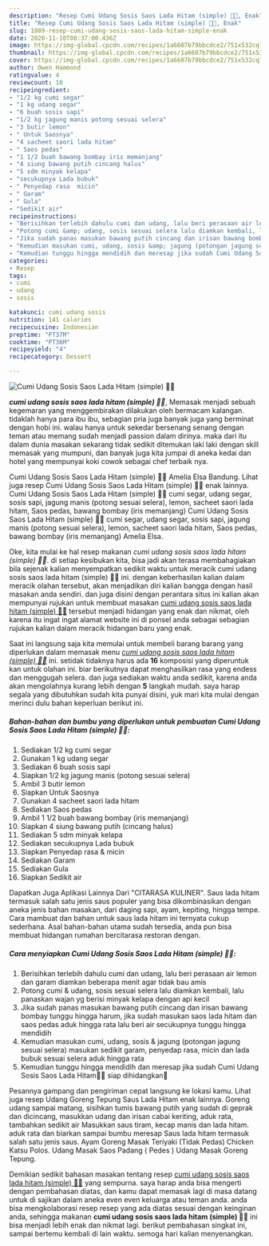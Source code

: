 ```yaml
---
description: "Resep Cumi Udang Sosis Saos Lada Hitam (simple) 🦑🦐, Enak"
title: "Resep Cumi Udang Sosis Saos Lada Hitam (simple) 🦑🦐, Enak"
slug: 1889-resep-cumi-udang-sosis-saos-lada-hitam-simple-enak
date: 2020-11-10T08:37:00.436Z
image: https://img-global.cpcdn.com/recipes/1a6607b79bbcdce2/751x532cq70/cumi-udang-sosis-saos-lada-hitam-simple-🦑🦐-foto-resep-utama.jpg
thumbnail: https://img-global.cpcdn.com/recipes/1a6607b79bbcdce2/751x532cq70/cumi-udang-sosis-saos-lada-hitam-simple-🦑🦐-foto-resep-utama.jpg
cover: https://img-global.cpcdn.com/recipes/1a6607b79bbcdce2/751x532cq70/cumi-udang-sosis-saos-lada-hitam-simple-🦑🦐-foto-resep-utama.jpg
author: Owen Hammond
ratingvalue: 4
reviewcount: 10
recipeingredient:
- "1/2 kg cumi segar"
- "1 kg udang segar"
- "6 buah sosis sapi"
- "1/2 kg jagung manis potong sesuai selera"
- "3 butir lemon"
- " Untuk Saosnya"
- "4 sacheet saori lada hitam"
- " Saos pedas"
- "1 1/2 buah bawang bombay iris memanjang"
- "4 siung bawang putih cincang halus"
- "5 sdm minyak kelapa"
- "secukupnya Lada bubuk"
- " Penyedap rasa  micin"
- " Garam"
- " Gula"
- "Sedikit air"
recipeinstructions:
- "Berisihkan terlebih dahulu cumi dan udang, lalu beri perasaan air lemon dan garam diamkan beberapa menit agar tidak bau amis"
- "Potong cumi &amp; udang, sosis sesuai selera lalu diamkan kembali, lalu panaskan wajan yg berisi minyak kelapa dengan api kecil"
- "Jika sudah panas masukan bawang putih cincang dan irisan bawang bombay tunggu hingga harum, jika sudah masukan saos lada hitam dan saos pedas aduk hingga rata lalu beri air secukupnya tunggu hingga mendidih"
- "Kemudian masukan cumi, udang, sosis &amp; jagung (potongan jagung sesuai selera) masukan sedikit garam, penyedap rasa, micin dan lada bubuk sesuai selera aduk hingga rata"
- "Kemudian tunggu hingga mendidih dan meresap jika sudah Cumi Udang Sosis Saos Lada Hitam🦑🦐 siap dihidangkan🍴"
categories:
- Resep
tags:
- cumi
- udang
- sosis

katakunci: cumi udang sosis 
nutrition: 141 calories
recipecuisine: Indonesian
preptime: "PT37M"
cooktime: "PT36M"
recipeyield: "4"
recipecategory: Dessert

---
```



![Cumi Udang Sosis Saos Lada Hitam (simple) 🦑🦐](https://img-global.cpcdn.com/recipes/1a6607b79bbcdce2/751x532cq70/cumi-udang-sosis-saos-lada-hitam-simple-🦑🦐-foto-resep-utama.jpg)

<b><i>cumi udang sosis saos lada hitam (simple) 🦑🦐</i></b>, Memasak menjadi sebuah kegemaran yang menggembirakan dilakukan oleh bermacam kalangan. tidaklah hanya para ibu ibu, sebagian pria juga banyak juga yang berminat dengan hobi ini. walau hanya untuk sekedar bersenang senang dengan teman atau memang sudah menjadi passion dalam dirinya. maka dari itu dalam dunia masakan sekarang tidak sedikit ditemukan laki laki dengan skill memasak yang mumpuni, dan banyak juga kita jumpai di aneka kedai dan hotel yang mempunyai koki cowok sebagai chef terbaik nya.

Cumi Udang Sosis Saos Lada Hitam (simple) 🦑🦐 Amelia Elsa Bandung. Lihat juga resep Cumi Udang Sosis Saos Lada Hitam (simple) 🦑🦐 enak lainnya. Cumi Udang Sosis Saos Lada Hitam (simple) 🦑🦐 cumi segar, udang segar, sosis sapi, jagung manis (potong sesuai selera), lemon, sacheet saori lada hitam, Saos pedas, bawang bombay (iris memanjang) Cumi Udang Sosis Saos Lada Hitam (simple) 🦑🦐 cumi segar, udang segar, sosis sapi, jagung manis (potong sesuai selera), lemon, sacheet saori lada hitam, Saos pedas, bawang bombay (iris memanjang) Amelia Elsa.

Oke, kita mulai ke hal resep makanan <i>cumi udang sosis saos lada hitam (simple) 🦑🦐</i>. di setiap kesibukan kita, bisa jadi akan terasa membahagiakan bila sejenak kalian menyempatkan sedikit waktu untuk meracik cumi udang sosis saos lada hitam (simple) 🦑🦐 ini. dengan keberhasilan kalian dalam meracik olahan tersebut, akan menjadikan diri kalian bangga dengan hasil masakan anda sendiri. dan juga disini dengan perantara situs ini kalian akan mempunyai rujukan untuk membuat masakan <u>cumi udang sosis saos lada hitam (simple) 🦑🦐</u> tersebut menjadi hidangan yang enak dan nikmat, oleh karena itu ingat ingat alamat website ini di ponsel anda sebagai sebagian rujukan kalian dalam meracik hidangan baru yang enak.


Saat ini langsung saja kita memulai untuk membeli barang barang yang diperlukan dalam memasak menu <u><i>cumi udang sosis saos lada hitam (simple) 🦑🦐</i></u> ini. setidak tidaknya harus ada <b>16</b> komposisi yang diperuntuk kan untuk olahan ini. biar berikutnya dapat menghasilkan rasa yang endess dan menggugah selera. dan juga sediakan waktu anda sedikit, karena anda akan mengolahnya kurang lebih dengan <b>5</b> langkah mudah. saya harap segala yang dibutuhkan sudah kita punyai disini, yuk mari kita mulai dengan merinci dulu bahan keperluan berikut ini.

<!--inarticleads1-->

##### Bahan-bahan dan bumbu yang diperlukan untuk pembuatan Cumi Udang Sosis Saos Lada Hitam (simple) 🦑🦐:

1. Sediakan 1/2 kg cumi segar
1. Gunakan 1 kg udang segar
1. Sediakan 6 buah sosis sapi
1. Siapkan 1/2 kg jagung manis (potong sesuai selera)
1. Ambil 3 butir lemon
1. Siapkan  Untuk Saosnya
1. Gunakan 4 sacheet saori lada hitam
1. Sediakan  Saos pedas
1. Ambil 1 1/2 buah bawang bombay (iris memanjang)
1. Siapkan 4 siung bawang putih (cincang halus)
1. Sediakan 5 sdm minyak kelapa
1. Sediakan secukupnya Lada bubuk
1. Siapkan  Penyedap rasa &amp; micin
1. Sediakan  Garam
1. Sediakan  Gula
1. Siapkan Sedikit air


Dapatkan Juga Aplikasi Lainnya Dari &#34;CITARASA KULINER&#34;. Saus lada hitam termasuk salah satu jenis saus populer yang bisa dikombinasikan dengan aneka jenis bahan masakan, dari daging sapi, ayam, kepiting, hingga tempe. Cara mambuat dan bahan untuk saus lada hitam ini ternyata cukup sederhana. Asal bahan-bahan utama sudah tersedia, anda pun bisa membuat hidangan rumahan bercitarasa restoran dengan. 

<!--inarticleads2-->

##### Cara menyiapkan Cumi Udang Sosis Saos Lada Hitam (simple) 🦑🦐:

1. Berisihkan terlebih dahulu cumi dan udang, lalu beri perasaan air lemon dan garam diamkan beberapa menit agar tidak bau amis
1. Potong cumi &amp; udang, sosis sesuai selera lalu diamkan kembali, lalu panaskan wajan yg berisi minyak kelapa dengan api kecil
1. Jika sudah panas masukan bawang putih cincang dan irisan bawang bombay tunggu hingga harum, jika sudah masukan saos lada hitam dan saos pedas aduk hingga rata lalu beri air secukupnya tunggu hingga mendidih
1. Kemudian masukan cumi, udang, sosis &amp; jagung (potongan jagung sesuai selera) masukan sedikit garam, penyedap rasa, micin dan lada bubuk sesuai selera aduk hingga rata
1. Kemudian tunggu hingga mendidih dan meresap jika sudah Cumi Udang Sosis Saos Lada Hitam🦑🦐 siap dihidangkan🍴


Pesannya gampang dan pengiriman cepat langsung ke lokasi kamu. Lihat juga resep Udang Goreng Tepung Saus Lada Hitam enak lainnya. Goreng udang sampai matang, sisihkan tumis bawang putih yang sudah di geprak dan dicincang, masukkan udang dan irisan cabai keriting, aduk rata, tambahkan sedikit air Masukkan saus tiram, kecap manis dan lada hitam. aduk rata dan biarkan sampai bumbu meresap Saus lada hitam termasuk salah satu jenis saus. Ayam Goreng Masak Teriyaki (Tidak Pedas) Chicken Katsu Polos. Udang Masak Saos Padang ( Pedes ) Udang Masak Goreng Tepung. 

Demikian sedikit bahasan masakan tentang resep <u>cumi udang sosis saos lada hitam (simple) 🦑🦐</u> yang sempurna. saya harap anda bisa mengerti dengan pembahasan diatas, dan kamu dapat memasak lagi di masa datang untuk di sajikan dalam aneka even even keluarga atau teman anda. anda bisa mengkolaborasi resep resep yang ada diatas sesuai dengan keinginan anda, sehingga makanan <b>cumi udang sosis saos lada hitam (simple) 🦑🦐</b> ini bisa menjadi lebih enak dan nikmat lagi. berikut pembahasan singkat ini, sampai bertemu kembali di lain waktu. semoga hari kalian menyenangkan.
